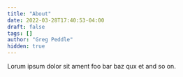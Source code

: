 ```yaml
---
title: "About"
date: 2022-03-28T17:40:53-04:00
draft: false
tags: []
author: "Greg Peddle"
hidden: true
---
```


Lorum ipsum dolor sit ament foo bar baz qux et and so on.